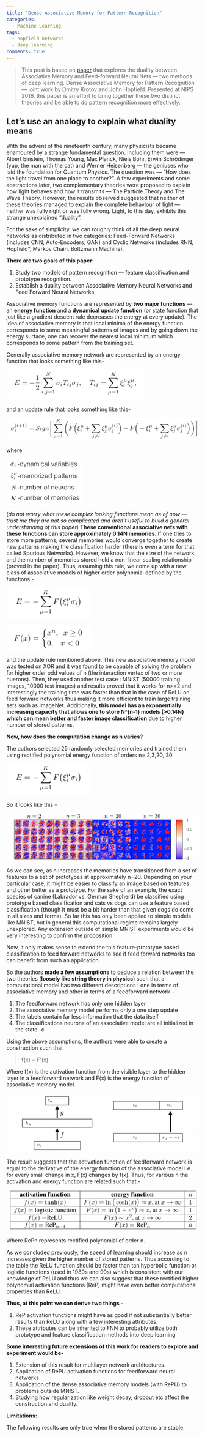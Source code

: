 ```yaml
---
title: "Dense Associative Memory for Pattern Recognition"
categories:
  - Machine Learning
tags:
  - hopfield networks
  - deep learning
comments: true
---
```


> This post is based on [paper](https://arxiv.org/abs/1606.01164) that explores the duality between Associative Memory and Feed-forward Neural Nets — two methods of deep learning. Dense Associative Memory for Pattern Recognition — joint work by Dmitry Krotov and John Hopfield. Presented at NIPS  2016, this paper is an effort to bring together these two distinct  theories and be able to do pattern recognition more effectively.

## Let’s use an analogy to explain what duality means

With the advent of the nineteenth century, many physicists became enamoured by a strange fundamental question. Including them were — Albert Einstein, Thomas Young, Max Planck, Niels
Bohr, Erwin Schrödinger (yup, the man with the cat) and Werner Heisenberg — the geniuses who laid the foundation for Quantum Physics. The question was — “How does the light travel from one place to another?”. A few experiments and some abstractions later, two complementary theories were proposed to explain how light behaves and how it transmits — The Particle Theory and The Wave Theory. However, the results observed suggested that neither of these theories managed to explain the complete behaviour of light — neither was fully right or was fully wrong. Light, to this day, exhibits this strange unexplained “duality”.

For the sake of simplicity. we can roughly think of all the deep neural networks as distributed in two categories: Feed-Forward Networks (includes CNN, Auto-Encoders, GAN) and Cyclic Networks (includes RNN, Hopfield*, Markov Chain, Boltzmann Machine).

**There are two goals of this paper:**

1. Study two models of pattern recognition — feature classification and prototype recognition.
2. Establish a duality between Associative Memory Neural Networks and Feed Forward Neural Networks.

Associative memory functions are represented by **two major functions** — an **energy function** and a **dynamical update function** (or state function that just like a gradient descent rule decreases the energy at every update). The idea of associative memory is that local minima of the energy function corresponds to some meaningful patterns of images and by going down the energy surface, one can recover the
nearest local minimum which corresponds to some pattern from the
training set.

Generally associative memory network are represented by an energy function that looks something like this-

![](/assets/post-images/associative-memory/1.png)

and an update rule that looks something like this-

![](/assets/post-images/associative-memory/2.png)

where

![](/assets/post-images/associative-memory/3.png)

(*do not worry what these complex looking functions mean as of now — trust me they are not so complicated and aren’t useful to build a general understanding of this paper*)  **These conventional associative nets with these functions can store approximately 0.14N memories.** If one tries to store more patterns, several memories would converge together to create new patterns making the classification harder (there is even a term for that called Spurious Networks). However, we know that the size of the network and the number of memories stored hold a non-linear scaling relationship (proved in the paper). Thus, assuming this rule, we come up with a new class of associative models of higher order polynomial defined by the functions -

![](/assets/post-images/associative-memory/4.png)

![](/assets/post-images/associative-memory/5.png)

and the update rule mentioned above. This new associative memory model was tested on XOR and it was found to be capable of solving the problem for higher order odd values of n (the interaction vertex of two or more nuerons). Then, they used another test case : MNIST (50000 training images, 10000 test images) and results proved that it works for n>=2 and interestingly the training time was faster than that in the case of ReLU on feed forward networks thus making it more efficient to train large training sets such as ImageNet. Additionally, **this model has an exponentially increasing capacity that allows one to store N^(n-1) models (>0.14N) which can mean better and faster image classification** due to higher number of stored patterns.

**Now, how does the computation change as n varies?**

The authors selected 25 randomly selected memories and trained them using rectified polynomial energy function of orders n= 2,3,20, 30.

![](/assets/post-images/associative-memory/6.png)

So it looks like this -

![](/assets/post-images/associative-memory/7.png)

As we can see, as n increases the memories have transitioned from a set of features to a set of prototypes at approximately n=20. Depending on your particular case, it might be easier to classify an image based on features and other better as a prototype. For the sake of an example, the exact species of canine (Labrador vs. German Shepherd) be classified using prototype based classification and cats vs dogs can use a feature based classification (though it must be a bit harder than that given dogs do come in all sizes and forms). So far this has only been applied to simple models like MNIST, but in general this computational regime remains largely unexplored. Any extension outside of simple MNIST experiments would be very interesting to confirm the proposition.

Now, it only makes sense to extend the this feature-prototype based classification to feed forward networks to see if feed forward networks too can benefit from such an application.

So the authors **made a few assumptions** to deduce a relation between the two theories (**loosely like string theory in physics**) such that a computational model has two different descriptions : one in terms of associative memory and other in terms of a feedforward network -

1. The feedforward network has only one hidden layer
2. The associative memory model performs only a one step update
3. The labels contain far less information that the data itself
4. The classifications neurons of an associative model are all initialized in the state -ε

Using the above assumptions, the authors were able to create a construction such that

> f(x) = F’(x)

Where f(x) is the activation function from the visible layer to the hidden layer in a feedforward network and F(x) is the energy function of associative memory model.

![](/assets/post-images/associative-memory/8.png)


The result suggests that the activation function of feedforward network is equal to the derivative of the energy function of the associative model i.e. for every small change in x, F(x) changes by f(x). Thus, for various n the activation and energy function are related such that -

![](/assets/post-images/associative-memory/9.png)

Where RePn represents rectified polynomial of order n.

As we concluded previously, the speed of learning should increase as n increases given the higher number of stored patterns. Thus according to the table the ReLU function should be faster than tan hyperbolic function or logistic functions (used in 1980s and 90s) which is consistent with our knowledge of ReLU and thus we can also suggest that these rectified higher polynomial activation functions (ReP) might have even better computational properties than ReLU.

**Thus, at this point we can derive two things -**

1. ReP activation functions might have as good if not substantially better results than ReLU along with a few interesting attributes.
2. These attributes can be inherited to FNN to probably utilize both prototype and feature classification methods into deep learning

**Some interesting future extensions of this work for readers to explore and experiment would be-**

1. Extension of this result for multilayer network architectures.
2. Application of RePU activation functions for feedforward neural networks
3. Application of the dense associative memory models (with RePU) to problems outside MNIST.
4. Studying how regularization like weight decay, dropout etc affect the construction and duality.

**Limitations:**

The following results are only true when the stored patterns are stable.